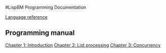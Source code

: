 

#LispBM Programming Documentation


[Language reference](./lbmref.md)


## Programming manual

[Chapter 1: Introduction](./manual/ch1_introduction.md)
[Chapter 2: List processing](./manual/ch2_list_processing.md)
[Chapter 3: Concurrency](./manual/ch3_concurrency.md)